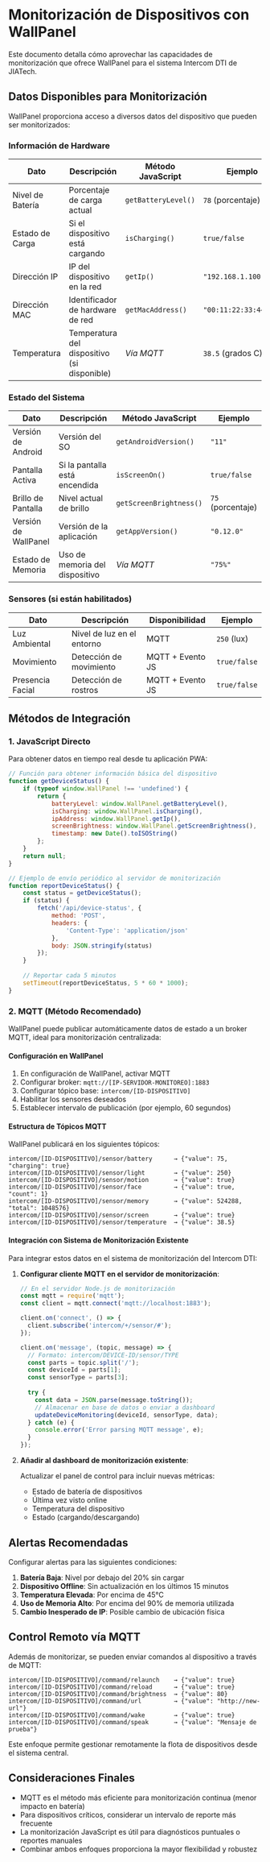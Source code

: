 # Monitorización de Dispositivos con WallPanel

Este documento detalla cómo aprovechar las capacidades de monitorización que ofrece WallPanel para el sistema Intercom DTI de JIATech.

## Datos Disponibles para Monitorización

WallPanel proporciona acceso a diversos datos del dispositivo que pueden ser monitorizados:

### Información de Hardware

| Dato | Descripción | Método JavaScript | Ejemplo |
|------|-------------|-------------------|---------|
| Nivel de Batería | Porcentaje de carga actual | `getBatteryLevel()` | `78` (porcentaje) |
| Estado de Carga | Si el dispositivo está cargando | `isCharging()` | `true/false` |
| Dirección IP | IP del dispositivo en la red | `getIp()` | `"192.168.1.100"` |
| Dirección MAC | Identificador de hardware de red | `getMacAddress()` | `"00:11:22:33:44:55"` |
| Temperatura | Temperatura del dispositivo (si disponible) | *Vía MQTT* | `38.5` (grados C) |

### Estado del Sistema

| Dato | Descripción | Método JavaScript | Ejemplo |
|------|-------------|-------------------|---------|
| Versión de Android | Versión del SO | `getAndroidVersion()` | `"11"` |
| Pantalla Activa | Si la pantalla está encendida | `isScreenOn()` | `true/false` |
| Brillo de Pantalla | Nivel actual de brillo | `getScreenBrightness()` | `75` (porcentaje) |
| Versión de WallPanel | Versión de la aplicación | `getAppVersion()` | `"0.12.0"` |
| Estado de Memoria | Uso de memoria del dispositivo | *Vía MQTT* | `"75%"` |

### Sensores (si están habilitados)

| Dato | Descripción | Disponibilidad | Ejemplo |
|------|-------------|----------------|---------|
| Luz Ambiental | Nivel de luz en el entorno | MQTT | `250` (lux) |
| Movimiento | Detección de movimiento | MQTT + Evento JS | `true/false` |
| Presencia Facial | Detección de rostros | MQTT + Evento JS | `true/false` |

## Métodos de Integración

### 1. JavaScript Directo

Para obtener datos en tiempo real desde tu aplicación PWA:

```javascript
// Función para obtener información básica del dispositivo
function getDeviceStatus() {
    if (typeof window.WallPanel !== 'undefined') {
        return {
            batteryLevel: window.WallPanel.getBatteryLevel(),
            isCharging: window.WallPanel.isCharging(),
            ipAddress: window.WallPanel.getIp(),
            screenBrightness: window.WallPanel.getScreenBrightness(),
            timestamp: new Date().toISOString()
        };
    }
    return null;
}

// Ejemplo de envío periódico al servidor de monitorización
function reportDeviceStatus() {
    const status = getDeviceStatus();
    if (status) {
        fetch('/api/device-status', {
            method: 'POST',
            headers: {
                'Content-Type': 'application/json'
            },
            body: JSON.stringify(status)
        });
    }
    
    // Reportar cada 5 minutos
    setTimeout(reportDeviceStatus, 5 * 60 * 1000);
}
```

### 2. MQTT (Método Recomendado)

WallPanel puede publicar automáticamente datos de estado a un broker MQTT, ideal para monitorización centralizada:

#### Configuración en WallPanel

1. En configuración de WallPanel, activar MQTT
2. Configurar broker: `mqtt://[IP-SERVIDOR-MONITOREO]:1883`
3. Configurar tópico base: `intercom/[ID-DISPOSITIVO]`
4. Habilitar los sensores deseados
5. Establecer intervalo de publicación (por ejemplo, 60 segundos)

#### Estructura de Tópicos MQTT

WallPanel publicará en los siguientes tópicos:

```
intercom/[ID-DISPOSITIVO]/sensor/battery      → {"value": 75, "charging": true}
intercom/[ID-DISPOSITIVO]/sensor/light        → {"value": 250}
intercom/[ID-DISPOSITIVO]/sensor/motion       → {"value": true}
intercom/[ID-DISPOSITIVO]/sensor/face         → {"value": true, "count": 1}
intercom/[ID-DISPOSITIVO]/sensor/memory       → {"value": 524288, "total": 1048576}
intercom/[ID-DISPOSITIVO]/sensor/screen       → {"value": true}
intercom/[ID-DISPOSITIVO]/sensor/temperature  → {"value": 38.5}
```

#### Integración con Sistema de Monitorización Existente

Para integrar estos datos en el sistema de monitorización del Intercom DTI:

1. **Configurar cliente MQTT en el servidor de monitorización**:
   
   ```javascript
   // En el servidor Node.js de monitorización
   const mqtt = require('mqtt');
   const client = mqtt.connect('mqtt://localhost:1883');
   
   client.on('connect', () => {
     client.subscribe('intercom/+/sensor/#');
   });
   
   client.on('message', (topic, message) => {
     // Formato: intercom/DEVICE-ID/sensor/TYPE
     const parts = topic.split('/');
     const deviceId = parts[1];
     const sensorType = parts[3];
     
     try {
       const data = JSON.parse(message.toString());
       // Almacenar en base de datos o enviar a dashboard
       updateDeviceMonitoring(deviceId, sensorType, data);
     } catch (e) {
       console.error('Error parsing MQTT message', e);
     }
   });
   ```

2. **Añadir al dashboard de monitorización existente**:
   
   Actualizar el panel de control para incluir nuevas métricas:
   - Estado de batería de dispositivos
   - Última vez visto online
   - Temperatura del dispositivo
   - Estado (cargando/descargando)

## Alertas Recomendadas

Configurar alertas para las siguientes condiciones:

1. **Batería Baja**: Nivel por debajo del 20% sin cargar
2. **Dispositivo Offline**: Sin actualización en los últimos 15 minutos
3. **Temperatura Elevada**: Por encima de 45°C
4. **Uso de Memoria Alto**: Por encima del 90% de memoria utilizada
5. **Cambio Inesperado de IP**: Posible cambio de ubicación física

## Control Remoto vía MQTT

Además de monitorizar, se pueden enviar comandos al dispositivo a través de MQTT:

```
intercom/[ID-DISPOSITIVO]/command/relaunch    → {"value": true}
intercom/[ID-DISPOSITIVO]/command/reload      → {"value": true}
intercom/[ID-DISPOSITIVO]/command/brightness  → {"value": 80}
intercom/[ID-DISPOSITIVO]/command/url         → {"value": "http://new-url"}
intercom/[ID-DISPOSITIVO]/command/wake        → {"value": true}
intercom/[ID-DISPOSITIVO]/command/speak       → {"value": "Mensaje de prueba"}
```

Este enfoque permite gestionar remotamente la flota de dispositivos desde el sistema central.

## Consideraciones Finales

- MQTT es el método más eficiente para monitorización continua (menor impacto en batería)
- Para dispositivos críticos, considerar un intervalo de reporte más frecuente
- La monitorización JavaScript es útil para diagnósticos puntuales o reportes manuales
- Combinar ambos enfoques proporciona la mayor flexibilidad y robustez
